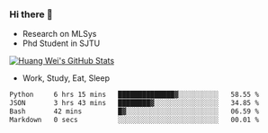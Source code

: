 ### Hi there 👋
- Research on MLSys
- Phd Student in SJTU
  
[![Huang Wei's GitHub Stats](https://github-readme-stats.vercel.app/api?username=huangwei021230&theme=tokyonight)](https://github.com/anuraghazra/github-readme-stats)

- Work, Study, Eat, Sleep


<!--START_SECTION:waka-->

```txt
Python     6 hrs 15 mins   ██████████████▓░░░░░░░░░░   58.55 %
JSON       3 hrs 43 mins   ████████▓░░░░░░░░░░░░░░░░   34.85 %
Bash       42 mins         █▓░░░░░░░░░░░░░░░░░░░░░░░   06.59 %
Markdown   0 secs          ░░░░░░░░░░░░░░░░░░░░░░░░░   00.01 %
```

<!--END_SECTION:waka-->
